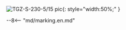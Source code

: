 ![TGZ-S-230-5/15 pic](../../../../source/img/photo_TGZ-S-230-5_15.webp){: style="width:50%;" }

--8<-- "md/marking.en.md"

